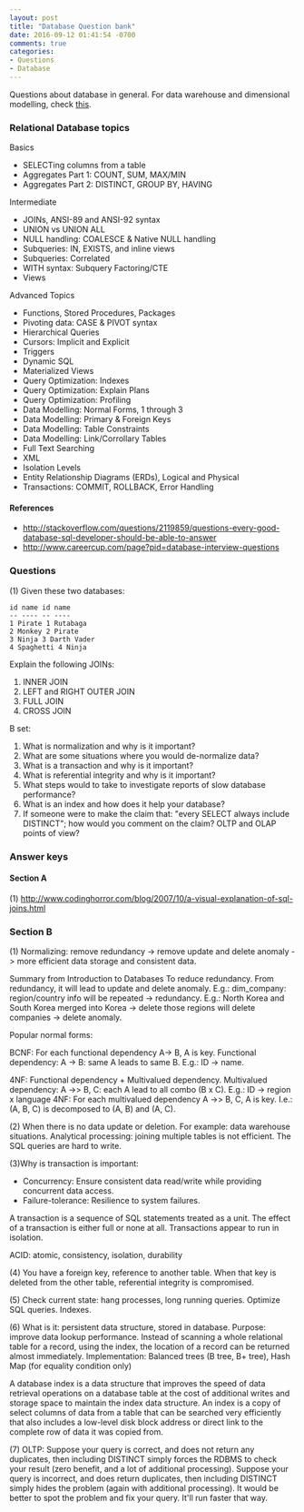 ```yaml
---
layout: post
title: "Database Question bank"
date: 2016-09-12 01:41:54 -0700
comments: true
categories: 
- Questions
- Database
---
```


Questions about database in general. For data warehouse and dimensional modelling, check [this](/blog/2016/09/15/tutorial-dimensional-modelling/). 

<!--more-->

### Relational Database topics

Basics

* SELECTing columns from a table
* Aggregates Part 1: COUNT, SUM, MAX/MIN
* Aggregates Part 2: DISTINCT, GROUP BY, HAVING

Intermediate

* JOINs, ANSI-89 and ANSI-92 syntax
* UNION vs UNION ALL
* NULL handling: COALESCE & Native NULL handling
* Subqueries: IN, EXISTS, and inline views
* Subqueries: Correlated
* WITH syntax: Subquery Factoring/CTE
* Views

Advanced Topics

* Functions, Stored Procedures, Packages
* Pivoting data: CASE & PIVOT syntax
* Hierarchical Queries
* Cursors: Implicit and Explicit
* Triggers
* Dynamic SQL
* Materialized Views
* Query Optimization: Indexes
* Query Optimization: Explain Plans
* Query Optimization: Profiling
* Data Modelling: Normal Forms, 1 through 3
* Data Modelling: Primary & Foreign Keys
* Data Modelling: Table Constraints
* Data Modelling: Link/Corrollary Tables
* Full Text Searching
* XML
* Isolation Levels
* Entity Relationship Diagrams (ERDs), Logical and Physical
* Transactions: COMMIT, ROLLBACK, Error Handling

#### References

* http://stackoverflow.com/questions/2119859/questions-every-good-database-sql-developer-should-be-able-to-answer
* http://www.careercup.com/page?pid=database-interview-questions

### Questions

(1) Given these two databases:

``` plain Given databases
id name id name 
-- ---- -- ---- 
1 Pirate 1 Rutabaga 
2 Monkey 2 Pirate 
3 Ninja 3 Darth Vader 
4 Spaghetti 4 Ninja
```

Explain the following JOINs:

1. INNER JOIN
1. LEFT and RIGHT OUTER JOIN
1. FULL JOIN
1. CROSS JOIN

B set:

1. What is normalization and why is it important?
2. What are some situations where you would de-normalize data?
3. What is a transaction and why is it important?
4. What is referential integrity and why is it important?
5. What steps would to take to investigate reports of slow database performance?
6. What is an index and how does it help your database?
7. If someone were to make the claim that: "every SELECT always include DISTINCT"; how would you comment on the claim?
OLTP and OLAP points of view?


### Answer keys

#### Section A

(1) http://www.codinghorror.com/blog/2007/10/a-visual-explanation-of-sql-joins.html

### Section B

(1) Normalizing: remove redundancy -> remove update and delete anomaly -> more efficient data storage and consistent data.

Summary from Introduction to Databases
To reduce redundancy. From redundancy, it will lead to update and delete anomaly.
E.g.: dim_company: region/country info will be repeated -> redundancy.
E.g.: North Korea and South Korea merged into Korea -> delete those regions will delete companies -> delete anomaly.

Popular normal forms:

BCNF: For each functional dependency A-> B, A is key.
Functional dependency: A -> B: same A leads to same B. E.g.: ID -> name.

4NF: Functional dependency + Multivalued dependency.
Multivalued dependency: A ->> B, C: each A lead to all combo (B x C). E.g.: ID -> region x language
4NF: For each multivalued dependency A ->> B, C, A is key. I.e.: (A, B, C) is decomposed to (A, B) and (A, C).

(2) When there is no data update or deletion. For example: data warehouse situations.
Analytical processing: joining multiple tables is not efficient. The SQL queries are hard to write.

(3)Why is transaction is important:

* Concurrency: Ensure consistent data read/write while providing concurrent data access.
* Failure-tolerance: Resilience to system failures.

A transaction is a sequence of SQL statements treated as a unit. The effect of a transaction is either full or none at all.
Transactions appear to run in isolation.

ACID: atomic, consistency, isolation, durability

(4) You have a foreign key, reference to another table.
When that key is deleted from the other table, referential integrity is compromised. 

(5) Check current state: hang processes, long running queries.
Optimize SQL queries.
Indexes.

(6) What is it: persistent data structure, stored in database.
Purpose: improve data lookup performance. 
Instead of scanning a whole relational table for a record, using the index, the location of a record can be returned almost immediately.
Implementation: Balanced trees (B tree, B+ tree), Hash Map (for equality condition only)

A database index is a data structure that improves the speed of data retrieval operations on a database table at the cost of additional writes and storage space to maintain the index data structure.
An index is a copy of select columns of data from a table that can be searched very efficiently that also includes a low-level disk block address or direct link to the complete row of data it was copied from.

(7) OLTP: Suppose your query is correct, and does not return any duplicates, then including DISTINCT simply forces the RDBMS to check your result (zero benefit, and a lot of additional processing).
Suppose your query is incorrect, and does return duplicates, then including DISTINCT simply hides the problem (again with additional processing). 
It would be better to spot the problem and fix your query. 
It'll run faster that way.